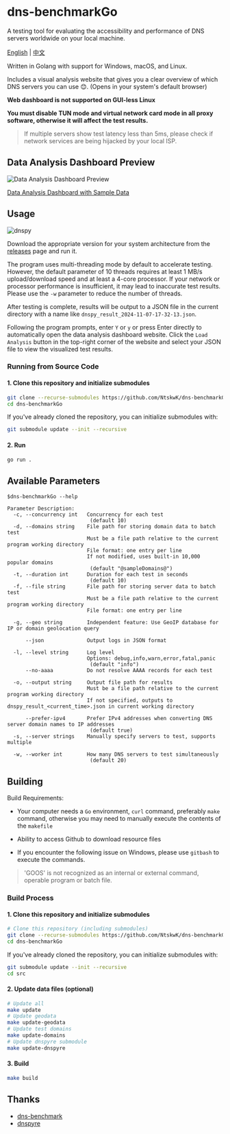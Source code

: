 # dns-benchmarkGo

A testing tool for evaluating the accessibility and performance of DNS servers worldwide on your local machine.

[English](./README.en.md) | [中文](./README.md)

Written in Golang with support for Windows, macOS, and Linux.

Includes a visual analysis website that gives you a clear overview of which DNS servers you can use 😊. (Opens in your system's default browser)

**Web dashboard is not supported on GUI-less Linux**

**You must disable TUN mode and virtual network card mode in all proxy software, otherwise it will affect the test results.**

> If multiple servers show test latency less than 5ms, please check if network services are being hijacked by your local ISP.

## Data Analysis Dashboard Preview

![Data Analysis Dashboard Preview](https://github.com/user-attachments/assets/c743f7ba-4d77-4d16-8515-02c0dc99ddfa)

[Data Analysis Dashboard with Sample Data](https://bench.dash.2020818.xyz)

## Usage

![dnspy](https://github.com/user-attachments/assets/a499d2fc-ffcd-4b71-a0dd-d6e5839792dd)

Download the appropriate version for your system architecture from the [releases](https://github.com/NtskwK/dns-benchmarkGo/releases) page and run it.

The program uses multi-threading mode by default to accelerate testing. However, the default parameter of 10 threads requires at least 1 MB/s upload/download speed and at least a 4-core processor.
If your network or processor performance is insufficient, it may lead to inaccurate test results. Please use the `-w` parameter to reduce the number of threads.

After testing is complete, results will be output to a JSON file in the current directory with a name like `dnspy_result_2024-11-07-17-32-13.json`.

Following the program prompts, enter `Y` or `y` or press Enter directly to automatically open the data analysis dashboard website. Click the `Load Analysis` button in the top-right corner of the website and select your JSON file to view the visualized test results.

### Running from Source Code

#### 1. Clone this repository and initialize submodules

```bash
git clone --recurse-submodules https://github.com/NtskwK/dns-benchmarkGo.git
cd dns-benchmarkGo
```

If you've already cloned the repository, you can initialize submodules with:

```bash
git submodule update --init --recursive
```

#### 2. Run

```bash
go run .
```

## Available Parameters

```batch
$dns-benchmarkGo --help

Parameter Description:
  -c, --concurrency int   Concurrency for each test
                           (default 10)
  -d, --domains string    File path for storing domain data to batch test
                          Must be a file path relative to the current program working directory
                          File format: one entry per line
                          If not modified, uses built-in 10,000 popular domains
                           (default "@sampleDomains@")
  -t, --duration int      Duration for each test in seconds
                           (default 10)
  -f, --file string       File path for storing server data to batch test
                          Must be a file path relative to the current program working directory
                          File format: one entry per line

  -g, --geo string        Independent feature: Use GeoIP database for IP or domain geolocation query

      --json              Output logs in JSON format

  -l, --level string      Log level
                          Options: debug,info,warn,error,fatal,panic
                           (default "info")
      --no-aaaa           Do not resolve AAAA records for each test

  -o, --output string     Output file path for results
                          Must be a file path relative to the current program working directory
                          If not specified, outputs to dnspy_result_<current_time>.json in current working directory

      --prefer-ipv4       Prefer IPv4 addresses when converting DNS server domain names to IP addresses
                           (default true)
  -s, --server strings    Manually specify servers to test, supports multiple

  -w, --worker int        How many DNS servers to test simultaneously
                           (default 20)
```

## Building

Build Requirements:

- Your computer needs a `Go` environment, `curl` command, preferably `make` command, otherwise you may need to manually execute the contents of the `makefile`

- Ability to access Github to download resource files

- If you encounter the following issue on Windows, please use `gitbash` to execute the commands.

> 'GOOS' is not recognized as an internal or external command,
operable program or batch file.

### Build Process

#### 1. Clone this repository and initialize submodules

```bash
# Clone this repository (including submodules)
git clone --recurse-submodules https://github.com/NtskwK/dns-benchmarkGo.git
cd dns-benchmarkGo
```

If you've already cloned the repository, you can initialize submodules with:

```bash
git submodule update --init --recursive
cd src
```

#### 2. Update data files (optional)

```bash
# Update all
make update 
# Update geodata
make update-geodata 
# Update test domains
make update-domains
# Update dnspyre submodule
make update-dnspyre
```

#### 3. Build

```bash
make build
```

## Thanks

- [dns-benchmark](https://github.com/xxnuo/dns-benchmark)
- [dnspyre](https://github.com/Tantalor93/dnspyre)